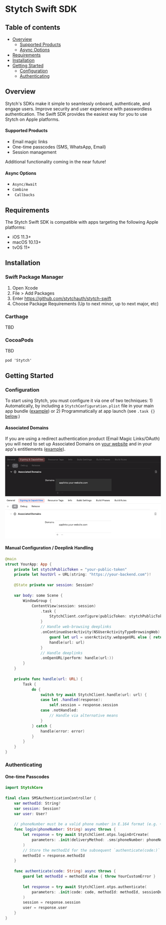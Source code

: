# Stytch Swift SDK

## Table of contents

* [Overview](#overview)
  * [Supported Products](#supported-products)
  * [Async Options](#async-options)
* [Requirements](#requirements)
* [Installation](#installation)
* [Getting Started](#getting-started)
  * [Configuration](#configuration)
  * [Authenticating](#authenticating)

## Overview

Stytch's SDKs make it simple to seamlessly onboard, authenticate, and engage users. Improve security and user experience with passwordless authentication. The Swift SDK provides the easiest way for you to use Stytch on Apple platforms.

#### Supported Products

- Email magic links
- One-time passcodes (SMS, WhatsApp, Email)
- Session management

Additional functionality coming in the near future!

#### Async Options

- `Async/Await`
- `Combine`
- ` Callbacks`

## Requirements

The Stytch Swift SDK is compatible with apps targeting the following Apple platforms:
- iOS 11.3+
- macOS 10.13+
- tvOS 11+

## Installation

### Swift Package Manager
1. Open Xcode
1. File > Add Packages
1. Enter https://github.com/stytchauth/stytch-swift
1. Choose Package Requirements (Up to next minor, up to next major, etc)

### Carthage
TBD

### CocoaPods
TBD
```
pod 'Stytch'
```

## Getting Started

### Configuration

To start using Stytch, you must configure it via one of two techniques: 1) Automatically, by including a `StytchConfiguration.plist` file in your main app bundle ([example](StytchDemo/Shared/StytchConfiguration.plist)) or 2) Programmatically at app launch (see `.task {}` [below](#manual-configuration--deeplink-handling).)

#### Associated Domains
If you are using a redirect authentication product (Email Magic Links/OAuth) you will need to set up Associated Domains on [your website](https://developer.apple.com/documentation/Xcode/supporting-associated-domains) and in your app's entitlements ([example](StytchDemo/macOS/macOS.entitlements)).

![entitlements](Resources/Assets/Entitlements-dark-mode.png#gh-dark-mode-only)
![entitlements](Resources/Assets/Entitlements-light-mode.png#gh-light-mode-only)

#### Manual Configuration / Deeplink Handling

``` swift
@main
struct YourApp: App {
    private let stytchPublicToken = "your-public-token"
    private let hostUrl = URL(string: "https://your-backend.com")!

    @State private var session: Session?

    var body: some Scene {
        WindowGroup {
            ContentView(session: session) 
                .task {
                    StytchClient.configure(publicToken: stytchPublicToken, hostUrl: hostUrl)
                }
                // Handle web-browsing deeplinks
                .onContinueUserActivity(NSUserActivityTypeBrowsingWeb) { userActivity in
                    guard let url = userActivity.webpageURL else { return }
                    handle(url: url)
                }
                // Handle deeplinks
                .onOpenURL(perform: handle(url:))
        }
    }

    private func handle(url: URL) {
        Task {
            do {
                switch try await StytchClient.handle(url: url) {
                case let .handled(response):
                    self.session = response.session
                case .notHandled:
                    // Handle via alternative means
                }
            } catch {
                handle(error: error)
            }
        }
    }
}
```

### Authenticating

#### One-time Passcodes

``` swift
import StytchCore

final class SMSAuthenticationController {
    var methodId: String?
    var session: Session?
    var user: User?

    // phoneNumber must be a valid phone number in E.164 format (e.g. +1XXXXXXXXXX)
    func login(phoneNumber: String) async throws {
        let response = try await StytchClient.otps.loginOrCreate(
            parameters: .init(deliveryMethod: .sms(phoneNumber: phoneNumber))
        )
        // Store the methodId for the subsequent `authenticate(code:)` call
        methodId = response.methodId
    }

    func authenticate(code: String) async throws {
        guard let methodId = methodId else { throw YourCustomError }
        
        let response = try await StytchClient.otps.authenticate(
            parameters: .init(code: code, methodId: methodId, sessionDuration: 30)
        )
        session = response.session
        user = response.user
    }
}
```
